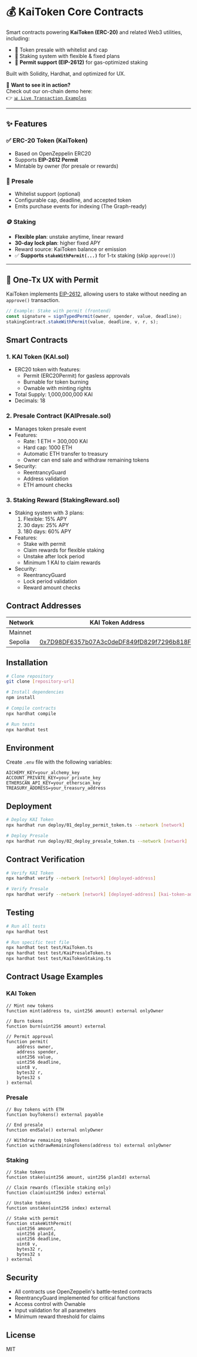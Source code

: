 # 💰 KaiToken Core Contracts

Smart contracts powering **KaiToken (ERC-20)** and related Web3 utilities, including:

- 🔹 Token presale with whitelist and cap
- 🔹 Staking system with flexible & fixed plans
- 🔹 **Permit support (EIP-2612)** for gas-optimized staking

Built with Solidity, Hardhat, and optimized for UX.

📸 **Want to see it in action?**  
Check out our on-chain demo here:  
👉 [`📊 Live Transaction Examples`](./docs/demo.md)

---

## ✨ Features

### ✅ ERC-20 Token (KaiToken)
- Based on OpenZeppelin ERC20
- Supports **EIP-2612 Permit**
- Mintable by owner (for presale or rewards)

### 🚀 Presale
- Whitelist support (optional)
- Configurable cap, deadline, and accepted token
- Emits purchase events for indexing (The Graph-ready)

### 🪙 Staking
- **Flexible plan**: unstake anytime, linear reward
- **30-day lock plan**: higher fixed APY
- Reward source: KaiToken balance or emission
- ✅ **Supports `stakeWithPermit(...)`** for 1-tx staking (skip `approve()`)

---

## 🚀 One-Tx UX with Permit

KaiToken implements [EIP-2612](https://eips.ethereum.org/EIPS/eip-2612), allowing users to stake without needing an `approve()` transaction.

```ts
// Example: Stake with permit (frontend)
const signature = signTypedPermit(owner, spender, value, deadline);
stakingContract.stakeWithPermit(value, deadline, v, r, s);
```

## Smart Contracts

### 1. KAI Token (KAI.sol)
- ERC20 token with features:
  - Permit (ERC20Permit) for gasless approvals
  - Burnable for token burning
  - Ownable with minting rights
- Total Supply: 1,000,000,000 KAI
- Decimals: 18

### 2. Presale Contract (KAIPresale.sol)
- Manages token presale event
- Features:
  - Rate: 1 ETH = 300,000 KAI
  - Hard cap: 1000 ETH
  - Automatic ETH transfer to treasury
  - Owner can end sale and withdraw remaining tokens
- Security:
  - ReentrancyGuard
  - Address validation
  - ETH amount checks

### 3. Staking Reward (StakingReward.sol)
- Staking system with 3 plans:
  1. Flexible: 15% APY
  2. 30 days: 25% APY
  3. 180 days: 60% APY
- Features:
  - Stake with permit
  - Claim rewards for flexible staking
  - Unstake after lock period
  - Minimum 1 KAI to claim rewards
- Security:
  - ReentrancyGuard
  - Lock period validation
  - Reward amount checks

## Contract Addresses

| Network   | KAI Token Address                                   | PresaleToken Address                              | Staking Reward Address                             |
|-----------|-----------------------------------------------------|---------------------------------------------------|----------------------------------------------------|
| Mainnet   |                                                     |                                                   |                                                    |
| Sepolia   | [0x7D98DF6357b07A3c0deDF849fD829f7296b818F5](https://sepolia.etherscan.io/address/0x7D98DF6357b07A3c0deDF849fD829f7296b818F5)          | [0x641A10285b1110001D6475D19395Adcfa64E5260](https://sepolia.etherscan.io/address/0x641A10285b1110001D6475D19395Adcfa64E5260)        | [0x3cfECcF7379fdb424BB42D258fa10e63F1b0CC59](https://sepolia.etherscan.io/address/0x3cfECcF7379fdb424BB42D258fa10e63F1b0CC59)         |

## Installation

```bash
# Clone repository
git clone [repository-url]

# Install dependencies
npm install

# Compile contracts
npx hardhat compile

# Run tests
npx hardhat test
```

## Environment

Create `.env` file with the following variables:
```
AICHEMY_KEY=your_alchemy_key
ACCOUNT_PRIVATE_KEY=your_private_key
ETHERSCAN_API_KEY=your_etherscan_key
TREASURY_ADDRESS=your_treasury_address
```

## Deployment

```bash
# Deploy KAI Token
npx hardhat run deploy/01_deploy_permit_token.ts --network [network]

# Deploy Presale
npx hardhat run deploy/02_deploy_presale_token.ts --network [network]
```

## Contract Verification

```bash
# Verify KAI Token
npx hardhat verify --network [network] [deployed-address]

# Verify Presale
npx hardhat verify --network [network] [deployed-address] [kai-token-address] [treasury-address]
```

## Testing

```bash
# Run all tests
npx hardhat test

# Run specific test file
npx hardhat test test/KaiToken.ts
npx hardhat test test/KaiPresaleToken.ts
npx hardhat test test/KaiTokenStaking.ts
```

## Contract Usage Examples

### KAI Token
```solidity
// Mint new tokens
function mint(address to, uint256 amount) external onlyOwner

// Burn tokens
function burn(uint256 amount) external

// Permit approval
function permit(
    address owner,
    address spender,
    uint256 value,
    uint256 deadline,
    uint8 v,
    bytes32 r,
    bytes32 s
) external
```

### Presale
```solidity
// Buy tokens with ETH
function buyTokens() external payable

// End presale
function endSale() external onlyOwner

// Withdraw remaining tokens
function withdrawRemainingTokens(address to) external onlyOwner
```

### Staking
```solidity
// Stake tokens
function stake(uint256 amount, uint256 planId) external

// Claim rewards (flexible staking only)
function claim(uint256 index) external

// Unstake tokens
function unstake(uint256 index) external

// Stake with permit
function stakeWithPermit(
    uint256 amount,
    uint256 planId,
    uint256 deadline,
    uint8 v,
    bytes32 r,
    bytes32 s
) external
```

## Security

- All contracts use OpenZeppelin's battle-tested contracts
- ReentrancyGuard implemented for critical functions
- Access control with Ownable
- Input validation for all parameters
- Minimum reward threshold for claims

## License

MIT
